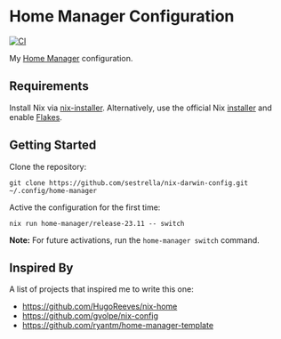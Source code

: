 # Home Manager Configuration

[![CI](https://github.com/sestrella/home-manager.config/actions/workflows/ci.yml/badge.svg)](https://github.com/sestrella/home-manager.config/actions/workflows/ci.yml)

My [Home Manager](https://github.com/nix-community/home-manager) configuration.

## Requirements

Install Nix via
[nix-installer](https://github.com/DeterminateSystems/nix-installer).
Alternatively, use the official Nix
[installer](https://nixos.org/guides/install-nix.html) and enable
[Flakes](https://nixos.wiki/wiki/Flakes).

## Getting Started

Clone the repository:

```
git clone https://github.com/sestrella/nix-darwin-config.git ~/.config/home-manager
```

Active the configuration for the first time:

```
nix run home-manager/release-23.11 -- switch
```

**Note:** For future activations, run the `home-manager switch` command.

## Inspired By

A list of projects that inspired me to write this one:

- https://github.com/HugoReeves/nix-home
- https://github.com/gvolpe/nix-config
- https://github.com/ryantm/home-manager-template
